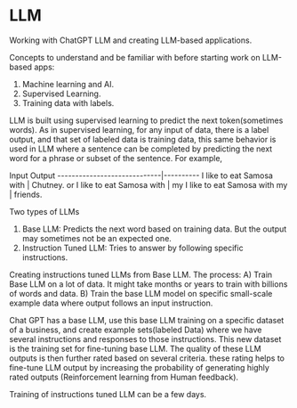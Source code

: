 # LLM
Working with ChatGPT LLM and creating LLM-based applications.


Concepts to understand and be familiar with before starting work on LLM-based apps:

1) Machine learning and AI.
2) Supervised Learning.
3) Training data with labels.

LLM is built using supervised learning to predict the next token(sometimes words). As in supervised learning, for any input of data, there is a label output, and that set of labeled data is training data, this same behavior is used in LLM where a sentence can be completed by predicting the next word for a phrase or subset of the sentence. For example, 

Input                          Output
-----------------------------|----------
I like to eat Samosa with    | Chutney.
or 
I like to eat Samosa with    | my 
I like to eat Samosa with my | friends.

Two types of LLMs

1) Base LLM: Predicts the next word based on training data. But the output may sometimes not be an expected one.  
2) Instruction Tuned LLM: Tries to answer by following specific instructions.

Creating instructions tuned LLMs from Base LLM. The process:
A) Train Base LLM on a lot of data. It might take months or years to train with billions of words and data.
B) Train the base LLM model on specific small-scale example data where output follows an input instruction.

Chat GPT has a base LLM, use this base LLM training on a specific dataset of a business, and create example sets(labeled Data) where we have several instructions and responses to those instructions. This new dataset is the training set for fine-tuning base LLM. The quality of these LLM outputs is then further rated based on several criteria. these rating helps to fine-tune LLM output by increasing the probability of generating highly rated outputs (Reinforcement learning from Human feedback).

Training of instructions tuned LLM can be a few days. 








